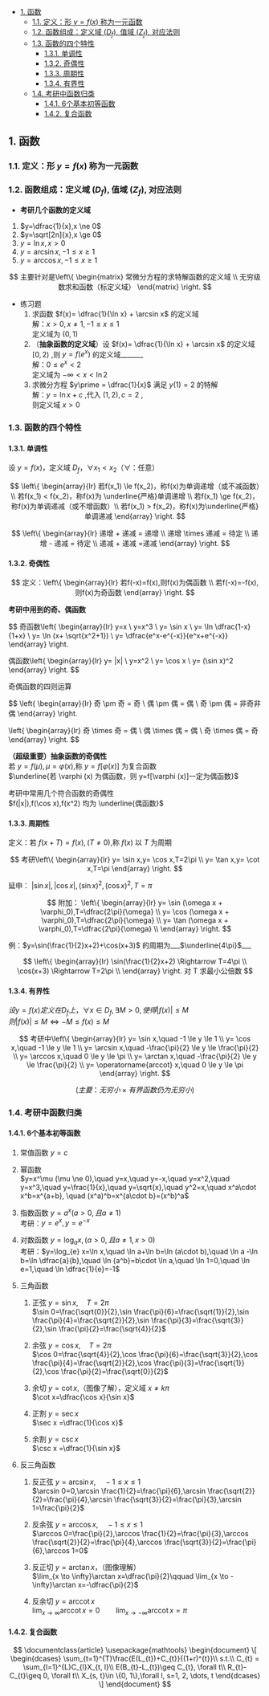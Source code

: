 <head>
    <script src="https://cdn.mathjax.org/mathjax/latest/MathJax.js?config=TeX-AMS-MML_HTMLorMML" type="text/javascript"></script>
    <script type="text/x-mathjax-config">
    	MathJax.Hub.Config({tex2jax: {
             inlineMath: [ ['$','$'], ],
             processEscapes: true
           }
         });
    </script>
</head>

- [1. 函数](#1-函数)
  - [1.1. 定义：形 $y=f(x)$ 称为一元函数](#11-定义形-yfx-称为一元函数)
  - [1.2. 函数组成：定义域 $(D_f)$, 值域 $(Z_f)$, 对应法则](#12-函数组成定义域-d_f-值域-z_f-对应法则)
  - [1.3. 函数的四个特性](#13-函数的四个特性)
    - [1.3.1. 单调性](#131-单调性)
    - [1.3.2. 奇偶性](#132-奇偶性)
    - [1.3.3. 周期性](#133-周期性)
    - [1.3.4. 有界性](#134-有界性)
  - [1.4. 考研中函数归类](#14-考研中函数归类)
    - [1.4.1. 6个基本初等函数](#141-6个基本初等函数)
    - [1.4.2. 复合函数](#142-复合函数)

## 1. 函数
### 1.1. 定义：形 $y=f(x)$ 称为一元函数
### 1.2. 函数组成：定义域 $(D_f)$, 值域 $(Z_f)$, 对应法则
- **考研几个函数的定义域**  
1. $y=\dfrac{1}{x},x \ne 0$
2. $y=\sqrt[2n]{x},x \ge 0$
3. $y=\ln x,x > 0$
4. $y=\arcsin x,-1 \le x \ge 1$
5. $y=\arccos x,-1 \le x \ge 1$

$$
主要针对是\left\{
\begin{matrix}
常微分方程的求特解函数的定义域 \\
无穷级数求和函数（标定义域）
\end{matrix}
\right.
$$

- 练习题  
  1. 求函数 $f(x)= \dfrac{1}{\ln x} + \arcsin x$ 的定义域  
    解：$x > 0, x \ne 1, -1 \le x \le 1$  
    定义域为 $(0,1)$
  2. （**抽象函数的定义域**）设 $f(x)= \dfrac{1}{\ln x} + \arcsin x$ 的定义域 $[0,2)$ ,则 $y=f(e^x)$ 的定义域_______  
    解：$0 \le e^x < 2$  
    定义域为 $-\infty < x < \ln 2$
  3. 求微分方程 $y\prime = \dfrac{1}{x}$ 满足 $y(1) = 2$ 的特解  
    解：$y = \ln x + c$ ,代入 $(1,2),c=2$ ,  
    则定义域 $x > 0$

### 1.3. 函数的四个特性
#### 1.3.1. 单调性
  设 $y = f(x)$，定义域 $D_f$，$\forall x_1 < x_2$（$\forall$：任意）  
  
  $$
  \left\{
  \begin{array}{lr}
  若f(x_1) \le f(x_2)，称f(x)为单调递增（或不减函数）\\
  若f(x_1) < f(x_2)，称f(x)为 \underline{严格}单调递增 \\
  若f(x_1) \ge f(x_2)，称f(x)为单调递减（或不增函数）\\
  若f(x_1) > f(x_2)，称f(x)为\underline{严格}单调递减
  \end{array}
  \right.
  $$

  $$
  \left\{
  \begin{array}{lr}
  递增 + 递减 = 递增 \\
  递增 \times 递减 = 待定 \\
  递增 - 递减 = 待定 \\
  递减 + 递减 =递减
  \end{array}
  \right.
  $$

#### 1.3.2. 奇偶性 
  
  $$
  定义：\left\{
  \begin{array}{lr}
  若f(-x)=f(x),则f(x)为偶函数 \\
  若f(-x)=-f(x),则f(x)为奇函数
  \end{array}
  \right.
  $$

  **考研中用到的奇、偶函数**
  
  $$
  奇函数\left\{
  \begin{array}{lr}
  y=x \\
  y=x^3 \\
  y= \sin x \\
  y= \ln \dfrac{1-x}{1+x} \\
  y= \ln (x+ \sqrt{x^2+1}) \\
  y= \dfrac{e^x-e^{-x}}{e^x+e^{-x}}
  \end{array}
  \right.

  偶函数\left\{
  \begin{array}{lr}
  y= |x| \\
  y=x^2 \\
  y= \cos x \\
  y= (\sin x)^2
  \end{array}
  \right.
  $$

  奇偶函数的四则运算
  
  $$
  \left\{
  \begin{array}{lr}
  奇 \pm 奇 = 奇 \\
  偶 \pm 偶 = 偶 \\
  奇 \pm 偶 = 非奇非偶 
  \end{array}
  \right.

  \left\{
  \begin{array}{lr}
  奇 \times 奇 = 偶 \\
  偶 \times 偶 = 偶 \\
  奇 \times 偶 = 奇 
  \end{array}
  \right.
  $$

  **（超级重要）抽象函数的奇偶性**  
  若 $y=f(\mu),\mu = \varphi (x)$,称 $y=f[\varphi (x)]$ 为复合函数  
  $\underline{若 \varphi (x) 为偶函数，则 y=f[\varphi (x)]一定为偶函数}$

  考研中常用几个符合函数的奇偶性  
  $f(|x|),f(\cos x),f(x^2) 均为 \underline{偶函数}$

#### 1.3.3. 周期性  
  定义：若 $f(x+T)=f(x),(T \ne 0)$,称 $f(x)$ 以 $T$ 为周期  
  
  $$
  考研\left\{
  \begin{array}{lr}
  y= \sin x,y= \cos x,T=2\pi \\
  y= \tan x,y= \cot x,T=\pi
  \end{array}
  \right.
  $$  

  延申：
  $|\sin x|,|\cos x|,(\sin x)^2,(\cos x)^2,T=\pi$

  $$
  附加：
  \left\{
  \begin{array}{lr}
  y= \sin (\omega x + \varphi_0),T=\dfrac{2\pi}{\omega} \\
  y= \cos (\omega x + \varphi_0),T=\dfrac{2\pi}{\omega} \\
  y= \tan (\omega x + \varphi_0),T=\dfrac{2\pi}{\omega} \\
  \end{array}
  \right.
  $$  

  例：$y=\sin(\frac{1}{2}x+2)+\cos(x+3)$ 的周期为___$\underline{4\pi}$___  
  
  $$
  \left\{
  \begin{array}{lr}
  \sin(\frac{1}{2}x+2) \Rightarrow T=4\pi \\
  \cos(x+3) \Rightarrow T=2\pi \\
  \end{array}
  \right.
  对 T 求最小公倍数
  $$ 

#### 1.3.4. 有界性  
  $设 y=f(x)定义在D_f上，\forall x \in D_f,\exists M>0,使得|f(x)|\le M$  
  $则 |f(x)|\le M \iff -M \le f(x) \le M$  
  
  $$
  考研中\left\{
  \begin{array}{lr}
  y= \sin x,\quad -1 \le y \le 1 \\
  y= \cos x,\quad -1 \le y \le 1 \\
  y= \arcsin x,\quad -\frac{\pi}{2} \le y \le \frac{\pi}{2} \\
  y= \arccos x,\quad 0 \le y \le \pi \\
  y= \arctan x,\quad -\frac{\pi}{2} \le y \le \frac{\pi}{2} \\
  y= \operatorname{arccot} x,\quad 0 \le y \le \pi
  \end{array}
  \right.
  $$
  
  $$(主要：无穷小 \times 有界函数仍为无穷小)$$

### 1.4. 考研中函数归类
#### 1.4.1. 6个基本初等函数
1. 常值函数 $y=c$
   
2. 幂函数  
   $y=x^\mu (\mu \ne 0),\quad y=x,\quad y=-x,\quad y=x^2,\quad y=x^3,\quad y=\frac{1}{x},\quad y=\sqrt{x},\quad y^2=x,\quad x^a\cdot x^b=x^{a+b}, \quad (x^a)^b=x^{a\cdot b}=(x^b)^a$
   
3. 指数函数 $y=a^x(a>0,且a\ne 1)$  
   考研：$y=e^x,y=e^{-x}$
   
4. 对数函数 $y=\log_{a} x,(a>0,且a\ne 1,x>0)$  
   考研：$y=\log_{e} x=\ln x,\quad \ln a+\ln b=\ln (a\cdot b),\quad \ln a -\ln b=\ln \dfrac{a}{b},\quad \ln {a^b}=b\cdot \ln a,\quad \ln 1=0,\quad \ln e=1,\quad \ln \dfrac{1}{e}=-1$
   
5. 三角函数
   
   1. 正弦 $y=\sin x,\quad T=2\pi$  
   $\sin 0=\frac{\sqrt{0}}{2},\sin \frac{\pi}{6}=\frac{\sqrt{1}}{2},\sin \frac{\pi}{4}=\frac{\sqrt{2}}{2},\sin \frac{\pi}{3}=\frac{\sqrt{3}}{2},\sin \frac{\pi}{2}=\frac{\sqrt{4}}{2}$
   
   2. 余弦 $y=\cos x,\quad T=2\pi$  
   $\cos 0=\frac{\sqrt{4}}{2},\cos \frac{\pi}{6}=\frac{\sqrt{3}}{2},\cos \frac{\pi}{4}=\frac{\sqrt{2}}{2},\cos \frac{\pi}{3}=\frac{\sqrt{1}}{2},\cos \frac{\pi}{2}=\frac{\sqrt{0}}{2}$

   3. 余切 $y=\cot x$,（图像了解），定义域 $x\ne k\pi$  
   $\cot x=\dfrac{\cos x}{\sin x}$

   4. 正割 $y=\sec x$  
   $\sec x =\dfrac{1}{\cos x}$

   5. 余割 $y=\csc x$  
   $\csc x =\dfrac{1}{\sin x}$

6. 反三角函数
   
   1. 反正弦 $y=\arcsin x,\quad -1 \le x \le 1$  
   $\arcsin 0=0,\arcsin \frac{1}{2}=\frac{\pi}{6},\arcsin \frac{\sqrt{2}}{2}=\frac{\pi}{4},\arcsin \frac{\sqrt{3}}{2}=\frac{\pi}{3},\arcsin 1=\frac{\pi}{2}$

   2. 反余弦 $y=\arccos x,\quad -1 \le x \le 1$  
   $\arccos 0=\frac{\pi}{2},\arccos \frac{1}{2}=\frac{\pi}{3},\arccos \frac{\sqrt{2}}{2}=\frac{\pi}{4},\arccos \frac{\sqrt{3}}{2}=\frac{\pi}{6},\arccos 1=0$

   3. 反正切 $y=\arctan x$，（图像理解）  
   $\lim_{x \to \infty}\arctan x=\dfrac{\pi}{2}\qquad \lim_{x \to -\infty}\arctan x=-\dfrac{\pi}{2}$
   
   4. 反余切 $y=\operatorname{arccot} x$  
   $\lim_{x \to \infty}\operatorname{arccot} x=0\qquad \lim_{x \to -\infty}\operatorname{arccot} x=\pi$

#### 1.4.2. 复合函数

$$
\documentclass{article}
\usepackage{mathtools}
\begin{document} 
    \[
        \begin{dcases}
            \sum_{t=1}^{T}\frac{E(L_{t})+C_{t}}{(1+r)^{t}}\\
            s.t.\\
            C_{t} = \sum_{l=1}^{L}C_{l}X_{t, l}\\
            E(B_{t}-L_{t})\geq C_{t}, \forall t\\
            R_{t}-C_{t}\geq 0, \forall t\\
            X_{s, t}\in \{0, 1\},\forall l, s=1, 2, \dots, t
        \end{dcases}
    \]
\end{document}
$$
